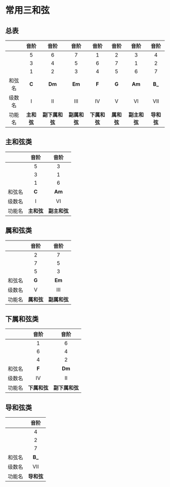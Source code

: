 # 常用三和弦

## 总表

|        |    音阶    |      音阶      |     音阶     |     音阶     |    音阶    |     音阶     |    音阶    |
| :----: | :--------: | :------------: | :----------: | :----------: | :--------: | :----------: | :--------: |
|        |     5      |       6        |      7       |      1       |     2      |      3       |     4      |
|        |     3      |       4        |      5       |      6       |     7      |      1       |     2      |
|        |     1      |       2        |      3       |      4       |     5      |      6       |     7      |
| 和弦名 |   **C**    |     **Dm**     |    **Em**    |    **F**     |   **G**    |    **Am**    |   **B_**   |
| 级数名 |     I      |       II       |     III      |      IV      |     V      |      VI      |    VII     |
| 功能名 | **主和弦** | **副下属和弦** | **副属和弦** | **下属和弦** | **属和弦** | **副主和弦** | **导和弦** |

## 主和弦类

|        |    音阶    |     音阶     |
| :----: | :--------: | :----------: |
|        |     5      |      3       |
|        |     3      |      1       |
|        |     1      |      6       |
| 和弦名 |   **C**    |    **Am**    |
| 级数名 |     I      |      VI      |
| 功能名 | **主和弦** | **副主和弦** |

## 属和弦类

|        |    音阶    |     音阶     |
| :----: | :--------: | :----------: |
|        |     2      |      7       |
|        |     7      |      5       |
|        |     5      |      3       |
| 和弦名 |   **G**    |    **Em**    |
| 级数名 |     V      |     III      |
| 功能名 | **属和弦** | **副属和弦** |

## 下属和弦类

|        |     音阶     |      音阶      |
| :----: | :----------: | :------------: |
|        |      1       |       6        |
|        |      6       |       4        |
|        |      4       |       2        |
| 和弦名 |    **F**     |     **Dm**     |
| 级数名 |      IV      |       II       |
| 功能名 | **下属和弦** | **副下属和弦** |

## 导和弦类

|        |    音阶    |
| :----: | :--------: |
|        |     4      |
|        |     2      |
|        |     7      |
| 和弦名 |   **B_**   |
| 级数名 |    VII     |
| 功能名 | **导和弦** |

